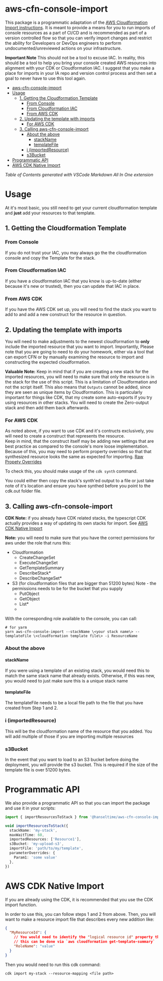 # aws-cfn-console-import

This package is a programmatic adaptation of the 
[AWS Cloudformation Import instructions](https://docs.aws.amazon.com/AWSCloudFormation/latest/UserGuide/resource-import.html). 
It is meant to provide a means for you to run imports of console resources as a part of CI/CD and is recommended as part of a version
controlled flow so that you can verify import changes and restrict the ability for Developers or DevOps engineers
to perform undocumented/unreviewed actions on your infrastructure.

**Important Note** This should not be a tool to excuse IAC.  In reality, this should be a tool to help you bring your
console created AWS resources into alignment with your CDK or Cloudformation IAC.  I suggest that you make a place for
imports in your IA repo and version control process and then set a goal to never have to use this tool again.

- [aws-cfn-console-import](#aws-cfn-console-import)
- [Usage](#usage)
  - [1. Getting the Cloudformation Template](#1-getting-the-cloudformation-template)
    - [From Console](#from-console)
    - [From Cloudformation IAC](#from-cloudformation-iac)
    - [From AWS CDK](#from-aws-cdk)
  - [2. Updating the template with imports](#2-updating-the-template-with-imports)
    - [For AWS CDK](#for-aws-cdk)
  - [3. Calling aws-cfn-console-import](#3-calling-aws-cfn-console-import)
    - [About the above](#about-the-above)
      - [stackName](#stackname)
      - [templateFile](#templatefile)
    - [i (importedResource)](#i-importedresource)
    - [s3Bucket](#s3bucket)
- [Programmatic API](#programmatic-api)
- [AWS CDK Native Import](#aws-cdk-native-import)
  
*Table of Contents generated with VSCode Markdown All In One extension*

# Usage

At it's most basic, you still need to get your current cloudformation template and **just** add your resources to that template.

## 1. Getting the Cloudformation Template

### From Console

If you do not trust your IAC, you may always go the the cloudformation console and copy the Template for the stack.

### From Cloudformation IAC

If you have a cloudformation IAC that you know is up-to-date (either because it's new or trusted), then you can update that IAC in place.

### From AWS CDK

If you have the AWS CDK set up, you will need to find the stack you want to add to and add a new construct for the resource in question.

## 2. Updating the template with imports

You will need to make adjustments to the newest cloudformation to **only** include the imported resource that you want to import.  Importantly,
Please note that you are going to need to do your homework, either via a tool that can export CFN or by manually examining the resource to import
and constructing the expected cloudformation.

**Valuable Note:** Keep in mind that if you are creating a new stack for the imported resources, you will need to make sure that only the resource
is in the stack for the use of this script.  This is a limitation of Cloudformation and not the script itself.  This also means that `Outputs`
cannot be added, since they are seen as unique items by Cloudformation.  This is particularly important for things like CDK, that my create some
auto-exports if you try using resources in other stacks.  You will need to create the Zero-output stack and then add them back afterwards.

### For AWS CDK

As noted above, if you want to use CDK and it's contructs exclusively, you will need to create a construct that represents the resource.  
Keep in mind, that the construct itself may be adding new settings that are best practice as compared to the console's more loose 
implementation.  Because of this, you may need to perform property overrides so that that synthesized resource looks the same as 
expected for importing.  [Raw Propety Overrides](https://docs.aws.amazon.com/cdk/v2/guide/cfn_layer.html#cfn_layer_raw)

To check this, you should make usage of the `cdk synth` command.

You could either then copy the stack's synth'ed output to a file or just take note of it's location and ensure you have synthed before
you point to the cdk.out folder file.

## 3. Calling aws-cfn-console-import

**CDK Note:** if you already have CDK related stacks, the typescript CDK actually provides a way of updating its own
stacks for import.  See [AWS CDK Native Import](#aws-cdk-native-import)

**Note:** you will need to make sure that you have the correct permissions for aws under the role that runs this:

* Cloudformation
    * CreateChangeSet
    * ExecuteChangeSet
    * GetTemplateSummary
    * DescribeStack*
    * DescribeChangeSet*
* S3 (for cloudformation files that are bigger than 51200 bytes)
  Note - the permissions needs to be for the bucket that you supply
    * PutObject
    * GetObject
    * List*
    * 

With the corresponding role available to the console, you can call:

```shell
# for yarm
yarn aws-cfn-console-import --stackName \<your stack name\> --templateFile \<cloudformation template file\> -i ResourceName
```

### About the above

#### stackName

If you were using a template of an existing stack, you would need this to match the same stack name that already exists.  Otherwise,
if this was new, you would need to just make sure this is a unique stack name

#### templateFile

The templateFile needs to be a local file path to the file that you have created from Step 1 and 2.

### i (importedResource)

This will be the cloudformation name of the resource that you added.  You will add multiple of those if you are importing multiple resources

### s3Bucket

In the event that you want to load to an S3 bucket before doing the deployment, you will provide the s3 bucket.  This is required if the 
size of the template file is over 51200 bytes.

# Programmatic API

We also provide a programmatic API so that you can import the package and use it in your scripts:

```typescript
import { importResourcesToStack } from '@hanseltime/aws-cfn-console-import';

void importResourcesToStack({
  stackName: 'my-stack',
  maxWaitTime: 60,
  importedResources: ['Resource1'],
  s3Bucket: 'my-upload-s3',
  importFile: 'path/to/my/template',
  parameterOverrides: {
    Param1: 'some value'
  },
})
```

# AWS CDK Native Import

If you are already using the CDK, it is recommended that you use the CDK import function.

In order to use this, you can follow steps 1 and 2 from above.  Then, you will want to make a resource
import file that describes every new addition like:

```json
{
  "MyResourceId": {
    // You would need to identify the "logical resource id" property that can be used to find the resource
    // this can be done via `aws cloudformation get-template-summary`
    "RoleName": "value"
  }
}
```

Then you would need to run this cdk command:

```shell
cdk import my-stack --resource-mapping <file path>
```
